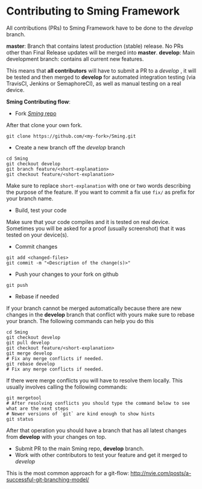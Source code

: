 # Contributing to Sming Framework
All contributions (PRs) to Sming Framework have to be done to the _develop_ branch. 

__master__: Branch that contains latest production (stable) release. No PRs other than Final Release updates will be merged into __master__.
__develop__: Main development branch: contains all current new features.

This means that __all contributors__ will have to submit a PR to a _develop_ , it will be tested and then merged to __develop__ for automated integration testing (via TravisCI, Jenkins or SemaphoreCI), as well as manual testing on a real device. 

__Sming Contributing flow__:
- Fork [_Sming_ repo](https://github.com/SmingHub/Sming#fork-destination-box) 

After that clone your own fork.

`git clone https://github.com/<my-fork>/Sming.git`

- Create a new branch off the _develop_ branch

```
cd Sming
git checkout develop
git branch feature/<short-explanation>
git checkout feature/<short-explanation>
```

Make sure to replace `short-explanation` with one or two words describing the purpose of the feature.
If you want to commit a fix use `fix/` as prefix for your branch name.

- Build, test your code

Make sure that your code compiles and it is tested on real device. Sometimes you will be asked for a proof (usually screenshot) that it was tested on your device(s). 

- Commit changes

```
git add <changed-files>
git commit -m "<Description of the change(s)>"
```

- Push your changes to your fork on github

```
git push
```

- Rebase if needed

If your branch cannot be merged automatically because there are new changes in the __develop__
branch that conflict with yours make sure to rebase your branch. The following commands can help
you do this

```
cd Sming
git checkout develop
git pull develop
git checkout feature/<short-explanation>
git merge develop
# Fix any merge conflicts if needed. 
git rebase develop
# Fix any merge conflicts if needed.  
```

If there were merge conflicts you will have to resolve them locally. This usually involves calling the following commands:

```
git mergetool
# After resolving conflicts you should type the command below to see what are the next steps
# Newer versions of `git` are kind enough to show hints
git status 
```

After that operation you should have a branch that has all latest changes from __develop__ 
with your changes on top. 


- Submit PR to the main Sming repo, __develop__ branch.
- Work with other contributors to test your feature and get it merged to _develop_

This is the most common approach for a git-flow:
http://nvie.com/posts/a-successful-git-branching-model/
